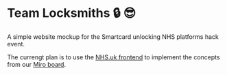 # Team Locksmiths :lock: :sunglasses:
A simple website mockup for the Smartcard unlocking NHS platforms hack event. 

The currengt plan is to use the [NHS.uk frontend](https://github.com/nhsuk/nhsuk-frontend) to implement the concepts from our [Miro board](https://miro.com/app/board/o9J_l6Cp6YU=/).